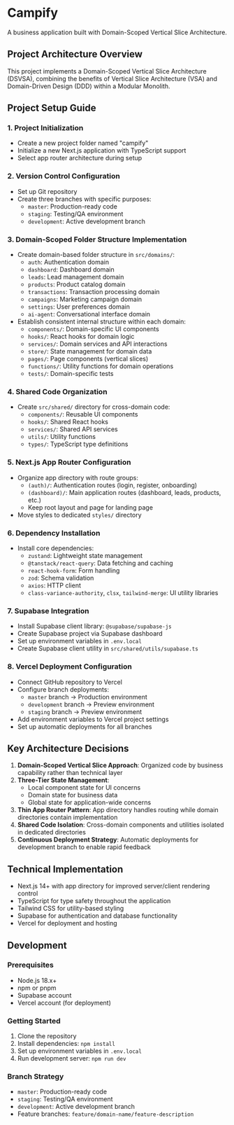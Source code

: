 # Campify

A business application built with Domain-Scoped Vertical Slice Architecture.

## Project Architecture Overview

This project implements a Domain-Scoped Vertical Slice Architecture (DSVSA), combining the benefits of Vertical Slice Architecture (VSA) and Domain-Driven Design (DDD) within a Modular Monolith.

## Project Setup Guide

### 1. Project Initialization
- Create a new project folder named "campify"
- Initialize a new Next.js application with TypeScript support
- Select app router architecture during setup

### 2. Version Control Configuration
- Set up Git repository
- Create three branches with specific purposes:
  - `master`: Production-ready code
  - `staging`: Testing/QA environment
  - `development`: Active development branch

### 3. Domain-Scoped Folder Structure Implementation
- Create domain-based folder structure in `src/domains/`:
  - `auth`: Authentication domain
  - `dashboard`: Dashboard domain
  - `leads`: Lead management domain
  - `products`: Product catalog domain
  - `transactions`: Transaction processing domain
  - `campaigns`: Marketing campaign domain
  - `settings`: User preferences domain
  - `ai-agent`: Conversational interface domain
- Establish consistent internal structure within each domain:
  - `components/`: Domain-specific UI components
  - `hooks/`: React hooks for domain logic
  - `services/`: Domain services and API interactions
  - `store/`: State management for domain data
  - `pages/`: Page components (vertical slices)
  - `functions/`: Utility functions for domain operations
  - `tests/`: Domain-specific tests

### 4. Shared Code Organization
- Create `src/shared/` directory for cross-domain code:
  - `components/`: Reusable UI components
  - `hooks/`: Shared React hooks
  - `services/`: Shared API services
  - `utils/`: Utility functions
  - `types/`: TypeScript type definitions

### 5. Next.js App Router Configuration
- Organize app directory with route groups:
  - `(auth)/`: Authentication routes (login, register, onboarding)
  - `(dashboard)/`: Main application routes (dashboard, leads, products, etc.)
  - Keep root layout and page for landing page
- Move styles to dedicated `styles/` directory

### 6. Dependency Installation
- Install core dependencies:
  - `zustand`: Lightweight state management
  - `@tanstack/react-query`: Data fetching and caching
  - `react-hook-form`: Form handling
  - `zod`: Schema validation
  - `axios`: HTTP client
  - `class-variance-authority`, `clsx`, `tailwind-merge`: UI utility libraries

### 7. Supabase Integration
- Install Supabase client library: `@supabase/supabase-js`
- Create Supabase project via Supabase dashboard
- Set up environment variables in `.env.local`
- Create Supabase client utility in `src/shared/utils/supabase.ts`

### 8. Vercel Deployment Configuration
- Connect GitHub repository to Vercel
- Configure branch deployments:
  - `master` branch → Production environment
  - `development` branch → Preview environment
  - `staging` branch → Preview environment
- Add environment variables to Vercel project settings
- Set up automatic deployments for all branches

## Key Architecture Decisions

1. **Domain-Scoped Vertical Slice Approach**: Organized code by business capability rather than technical layer
2. **Three-Tier State Management**: 
   - Local component state for UI concerns
   - Domain state for business data
   - Global state for application-wide concerns
3. **Thin App Router Pattern**: App directory handles routing while domain directories contain implementation
4. **Shared Code Isolation**: Cross-domain components and utilities isolated in dedicated directories
5. **Continuous Deployment Strategy**: Automatic deployments for development branch to enable rapid feedback

## Technical Implementation 

- Next.js 14+ with app directory for improved server/client rendering control
- TypeScript for type safety throughout the application
- Tailwind CSS for utility-based styling
- Supabase for authentication and database functionality
- Vercel for deployment and hosting

## Development

### Prerequisites
- Node.js 18.x+
- npm or pnpm
- Supabase account
- Vercel account (for deployment)

### Getting Started
1. Clone the repository
2. Install dependencies: `npm install`
3. Set up environment variables in `.env.local`
4. Run development server: `npm run dev`

### Branch Strategy
- `master`: Production-ready code
- `staging`: Testing/QA environment
- `development`: Active development branch
- Feature branches: `feature/domain-name/feature-description`
